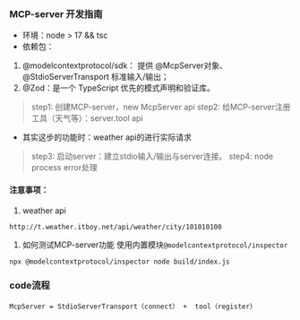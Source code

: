 ### MCP-server 开发指南
- 环境：node > 17 && tsc
- 依赖包：
1. @modelcontextprotocol/sdk： 提供 @McpServer对象、@StdioServerTransport 标准输入/输出；
2. @Zod：是一个 TypeScript 优先的模式声明和验证库。

> step1: 创建MCP-server，new McpServer api
> step2: 给MCP-server注册工具（天气等）：server.tool api
- 其实这步的功能时：weather api的进行实际请求
> step3: 启动server：建立stdio输入/输出与server连接。
> step4: node process error处理

#### 注意事项：
1. weather api
```
http://t.weather.itboy.net/api/weather/city/101010100
```
1. 如何测试MCP-server功能
使用内置模块`@modelcontextprotocol/inspector`
```
npx @modelcontextprotocol/inspector node build/index.js
```
### code流程
```
McpServer = StdioServerTransport（connect） +  tool（register）
```

